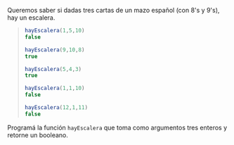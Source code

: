 Queremos saber si dadas tres cartas de un mazo español (con 8's y 9's), hay un escalera.

 
> ```javascript
> hayEscalera(1,5,10)
> false
>
> hayEscalera(9,10,8)
> true
>
> hayEscalera(5,4,3)
> true
>
> hayEscalera(1,1,10)
> false
>
> hayEscalera(12,1,11)
> false
> ```

Programá la función `hayEscalera` que toma como argumentos tres enteros y retorne un booleano.
